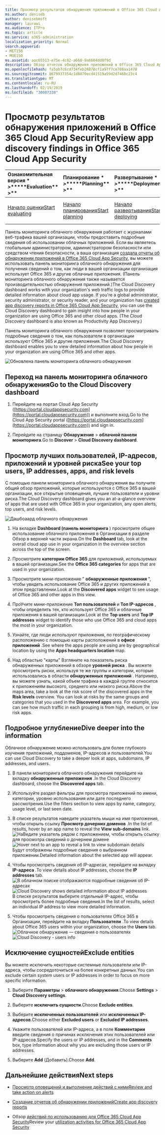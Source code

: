 ```yaml
---
title: Просмотр результатов обнаружения приложений в Office 365 Cloud App Security
ms.author: deniseb
author: denisebmsft
manager: laurawi
ms.audience: ITPro
ms.topic: article
ms.service: o365-administration
localization_priority: Normal
search.appverid:
- MET150
- MOE150
ms.assetid: aac65513-e75e-4c82-a668-9a6604dd9f9d
description: Обзор отчетов обнаружения приложений в Office 365 Cloud App Security поможет вам узнать больше об использовании облачных приложений для пользователей в вашей организации. После создания отчетов об обнаружении приложений с помощью файлов журнала, полученных от брандмауэров и прокси-серверов, просмотрите результаты в панели мониторинга обнаружения приложений.
ms.openlocfilehash: fa5ab7c6cd734feb26878cf1a97f7ce708aa1478
ms.sourcegitcommit: 8679937354c1d8870ecd41519a59d2d7468c23c4
ms.translationtype: MT
ms.contentlocale: ru-RU
ms.lasthandoff: 02/19/2019
ms.locfileid: "30087338"
---
```

# <a name="review-app-discovery-findings-in-office-365-cloud-app-security"></a><span data-ttu-id="f376a-104">Просмотр результатов обнаружения приложений в Office 365 Cloud App Security</span><span class="sxs-lookup"><span data-stu-id="f376a-104">Review app discovery findings in Office 365 Cloud App Security</span></span>
  
|<span data-ttu-id="f376a-105">Ознакомительная версия \* *\>*\*</span><span class="sxs-lookup"><span data-stu-id="f376a-105">\*\*\*\*Evaluation\*\* \>\*\*</span></span>|<span data-ttu-id="f376a-106">Планирование \* *\>*\*</span><span class="sxs-lookup"><span data-stu-id="f376a-106">\*\*\*\*Planning\*\* \>\*\*</span></span>|<span data-ttu-id="f376a-107">Развертывание \* *\>*\*</span><span class="sxs-lookup"><span data-stu-id="f376a-107">\*\*\*\*Deployment\*\* \>\*\*</span></span>|<span data-ttu-id="f376a-108">Использование \* \* \* \*</span><span class="sxs-lookup"><span data-stu-id="f376a-108">\*\*\*\*Utilization\*\*\*\*</span></span>|
|:-----|:-----|:-----|:-----|
|[<span data-ttu-id="f376a-109">Начало оценки</span><span class="sxs-lookup"><span data-stu-id="f376a-109">Start evaluating</span></span>](office-365-cas-overview.md) <br/> |[<span data-ttu-id="f376a-110">Начало планирования</span><span class="sxs-lookup"><span data-stu-id="f376a-110">Start planning</span></span>](get-ready-for-office-365-cas.md) <br/> |[<span data-ttu-id="f376a-111">Начало развертывания</span><span class="sxs-lookup"><span data-stu-id="f376a-111">Start deploying</span></span>](turn-on-office-365-cas.md) <br/> |<span data-ttu-id="f376a-112">Вот что вам!</span><span class="sxs-lookup"><span data-stu-id="f376a-112">You are here!</span></span>  <br/> [<span data-ttu-id="f376a-113">Дальнейшие действия</span><span class="sxs-lookup"><span data-stu-id="f376a-113">Next steps</span></span>](#next-steps) <br/> |
   
<span data-ttu-id="f376a-p102">Панель мониторинга облачного обнаружения работает с журналами веб-трафика вашей организации, чтобы предоставить подробные сведения об использовании облачных приложений. Если вы являетесь глобальным администратором, администратором безопасности или средством чтения безопасности, а ваша организация [создала отчеты об обнаружении приложений в Office 365 Cloud App Security](create-app-discovery-reports-in-ocas.md), вы можете использовать панель мониторинга облачного обнаружения для получения сведений о том, как люди в вашей организации организация использует Office 365 и другие облачные приложения. (Панель мониторинга облачного обнаружения также называется производительностью обнаружения приложений.)</span><span class="sxs-lookup"><span data-stu-id="f376a-p102">The Cloud Discovery dashboard works with your organization's web traffic logs to provide detailed information about cloud app usage. If you're a global administrator, security administrator, or security reader, and your organization has [created app discovery reports in Office 365 Cloud App Security](create-app-discovery-reports-in-ocas.md), you can use the Cloud Discovery dashboard to gain insight into how people in your organization are using Office 365 and other cloud apps. (The Cloud Discovery dashboard is also known as Productivity App Discovery.)</span></span>
  
 <span data-ttu-id="f376a-117">Панель мониторинга облачного обнаружения позволяет просматривать подробные сведения о том, как пользователи в организации используют Office 365 и другие приложения.</span><span class="sxs-lookup"><span data-stu-id="f376a-117">The Cloud Discovery dashboard enables you to view detailed information about how people in your organization are using Office 365 and other apps.</span></span> 
  
![Обновлена панель мониторинга облачного обнаружения](media/12712681-c0b3-4cb3-b7fd-2cf2ad4e825f.png)
     
## <a name="go-to-the-cloud-discovery-dashboard"></a><span data-ttu-id="f376a-119">Переход на панель мониторинга облачного обнаружения</span><span class="sxs-lookup"><span data-stu-id="f376a-119">Go to the Cloud Discovery dashboard</span></span>

1. <span data-ttu-id="f376a-120">Перейдите на портал Cloud App Security ([https://portal.cloudappsecurity.com](https://portal.cloudappsecurity.com)) и выполните вход.</span><span class="sxs-lookup"><span data-stu-id="f376a-120">Go to the Cloud App Security portal ([https://portal.cloudappsecurity.com](https://portal.cloudappsecurity.com)) and sign in.</span></span>
    
2. <span data-ttu-id="f376a-121">Перейдите на страницу **Обнаружение** \> **облачной панели мониторинга**.</span><span class="sxs-lookup"><span data-stu-id="f376a-121">Go to **Discover** \> **Cloud Discovery dashboard**.</span></span>
    
## <a name="see-your-top-users-ip-addresses-apps-and-risk-levels"></a><span data-ttu-id="f376a-122">Просмотр лучших пользователей, IP-адресов, приложений и уровней риска</span><span class="sxs-lookup"><span data-stu-id="f376a-122">See your top users, IP addresses, apps, and risk levels</span></span>

<span data-ttu-id="f376a-123">С помощью панели мониторинга облачного обнаружения вы получите общий обзор приложений, которые используются с Office 365 в вашей организации, все открытые оповещения, лучшие пользователи и уровни риска.</span><span class="sxs-lookup"><span data-stu-id="f376a-123">The Cloud Discovery dashboard gives you an at-a-glance overview of apps that are used with Office 365 in your organization, any open alerts, top users, and risk levels.</span></span>
  
![Дашбоаард облачного обнаружения](media/06696946-fbdf-4781-b5b8-2ac074fcb2a1.png)
  
1. <span data-ttu-id="f376a-125">На вкладке **Dashboard (панель мониторинга** ) просмотрите общее использование облачного приложения в Организации в разделе Обзор в верхней части экрана.</span><span class="sxs-lookup"><span data-stu-id="f376a-125">On the **Dashboard** tab, look at the overall cloud app use in your organization in the overview section across the top of the screen.</span></span> 
    
2. <span data-ttu-id="f376a-126">Просмотрите **категории Office 365** для приложений, используемых в вашей организации.</span><span class="sxs-lookup"><span data-stu-id="f376a-126">See the **Office 365 categories** for apps that are used in your organization.</span></span> 
    
3. <span data-ttu-id="f376a-127">Просмотрите мини-приложение " **обнаруженные приложения** ", чтобы увидеть использование Office 365 и других приложений в этом представлении.</span><span class="sxs-lookup"><span data-stu-id="f376a-127">Look at the **Discovered apps** widget to see usage of Office 365 and other apps in this view.</span></span> 
    
4. <span data-ttu-id="f376a-128">ПроУчите мини-приложение **Топ пользователей** и **Топ IP-адресов** , чтобы определить тех, кто использует Office 365 и облачные приложения в вашей организации.</span><span class="sxs-lookup"><span data-stu-id="f376a-128">Look at the **Top users** and **Top IP addresses** widget to identify those who use Office 365 and cloud apps the most in your organization.</span></span> 
    
5. <span data-ttu-id="f376a-129">Узнайте, где люди используют приложения, по географическому расположению с помощью карты расположений в **офисе приложений** .</span><span class="sxs-lookup"><span data-stu-id="f376a-129">See where the apps people are using are by geographical location by using the **Apps headquarters location** map.</span></span> 
    
6. <span data-ttu-id="f376a-p103">Над областью "карты" Взгляните на показатель риска обнаруженных приложений в обзоре **уровней риска** . Вы можете просмотреть риски, используя те же группы и категории, которые использовались в области **обнаруженных приложений** . Например, вы можете узнать, какой объем трафика в каждой группе относится к приложениям высокого, среднего или низкого риска.</span><span class="sxs-lookup"><span data-stu-id="f376a-p103">Above the maps area, take a look at the risk score of the discovered apps in the **Risk levels** overview. You can look at risks by the same groups and categories that you used in the **Discovered apps** area. For example, you can see how much traffic in each grouping is from high, medium, or low risk apps.</span></span> 
    
## <a name="dive-deeper-into-the-information"></a><span data-ttu-id="f376a-133">Подробное углубление</span><span class="sxs-lookup"><span data-stu-id="f376a-133">Dive deeper into the information</span></span>

<span data-ttu-id="f376a-134">Облачное обнаружение можно использовать для более глубокого изучения приложений, поддоменов, IP-адресов и пользователей.</span><span class="sxs-lookup"><span data-stu-id="f376a-134">You can use Cloud Discovery to take a deeper look at apps, subdomains, IP addresses, and users.</span></span>
  
1. <span data-ttu-id="f376a-135">В панели мониторинга облачного обнаружения перейдите на вкладку **обнаруженные приложения** .</span><span class="sxs-lookup"><span data-stu-id="f376a-135">In the Cloud Discovery dashboard, choose the **Discovered apps** tab.</span></span> 
    
2. <span data-ttu-id="f376a-136">Используйте раздел фильтры для просмотра приложений по имени, категории, уровню использования или дате последнего рассмотрения.</span><span class="sxs-lookup"><span data-stu-id="f376a-136">Use the filters section to view apps by name, category, usage level, or last seen date.</span></span>
    
3. <span data-ttu-id="f376a-137">В списке результатов наведите указатель мыши на имя приложения, чтобы открыть ссылку **Просмотр дочерних доменов** .</span><span class="sxs-lookup"><span data-stu-id="f376a-137">In the list of results, hover by an app name to reveal the **View sub-domains** link.</span></span><br/> <span data-ttu-id="f376a-138">![НаВедите указатель рядом с приложением, чтобы открыть ссылку для просмотра сведений о дочернем домене](media/4a212215-8a2c-46fd-9ef9-89e4064658a6.png)</span><span class="sxs-lookup"><span data-stu-id="f376a-138">![Hover next to an app to reveal a link to view subdomain details](media/4a212215-8a2c-46fd-9ef9-89e4064658a6.png)</span></span><br/><span data-ttu-id="f376a-139">Будут отображены подробные сведения о выбранном приложении.</span><span class="sxs-lookup"><span data-stu-id="f376a-139">Detailed information about the selected app will appear.</span></span>
    
4. <span data-ttu-id="f376a-140">Чтобы просмотреть сведения об IP-адресах, перейдите на вкладку **IP-адреса** .</span><span class="sxs-lookup"><span data-stu-id="f376a-140">To view details about IP addresses, choose the **IP addresses** tab.</span></span><br/><span data-ttu-id="f376a-141">![В облачном поиске отображаются подробные сведения об IP-адресах](media/0c742bf6-da9e-4d22-8656-a27a5007d5d5.png)</span><span class="sxs-lookup"><span data-stu-id="f376a-141">![Cloud Discovery shows detailed information about IP addresses](media/0c742bf6-da9e-4d22-8656-a27a5007d5d5.png)</span></span><br/><span data-ttu-id="f376a-142">В списке результатов выберите отдельный IP-адрес, чтобы просмотреть более подробные сведения.</span><span class="sxs-lookup"><span data-stu-id="f376a-142">In the list of results, select an individual IP address to view more detailed information.</span></span>
    
5. <span data-ttu-id="f376a-143">Чтобы просмотреть сведения о пользователях Office 365 в Организации, перейдите на вкладку **Пользователи** .</span><span class="sxs-lookup"><span data-stu-id="f376a-143">To view details about Office 365 users within your organization, choose the **Users** tab.</span></span><br/><span data-ttu-id="f376a-144">![Облачное обнаружение — сведения о пользователях](media/2d9c2d85-01e6-4057-8020-d9a68f26bbac.png)</span><span class="sxs-lookup"><span data-stu-id="f376a-144">![Cloud Discovery - users info](media/2d9c2d85-01e6-4057-8020-d9a68f26bbac.png)</span></span>
  
## <a name="exclude-entities"></a><span data-ttu-id="f376a-145">Исключение сущностей</span><span class="sxs-lookup"><span data-stu-id="f376a-145">Exclude entities</span></span>

<span data-ttu-id="f376a-146">Вы можете исключить некоторые системные пользователи или IP-адреса, чтобы сосредоточиться на более конкретных данных.</span><span class="sxs-lookup"><span data-stu-id="f376a-146">You can exclude certain system users or IP addresses in order to focus on more specific information.</span></span>
  
1. <span data-ttu-id="f376a-147">Выберите **Параметры** \> **облачного обнаружения**.</span><span class="sxs-lookup"><span data-stu-id="f376a-147">Choose **Settings** \> **Cloud Discovery settings**.</span></span>
    
2. <span data-ttu-id="f376a-148">Выберите **исключить сущности**.</span><span class="sxs-lookup"><span data-stu-id="f376a-148">Choose **Exclude entities**.</span></span>
    
3. <span data-ttu-id="f376a-149">Выберите **исключенных пользователей** или **исключенных IP-адресов**.</span><span class="sxs-lookup"><span data-stu-id="f376a-149">Choose either **Excluded users** or **Excluded IP addresses**.</span></span>
    
4. <span data-ttu-id="f376a-150">Укажите пользователей или IP-адреса, а в поле **Комментарии** введите сведения о причинах исключения этих пользователей или IP-адресов.</span><span class="sxs-lookup"><span data-stu-id="f376a-150">Specify the users or IP addresses, and in the **Comments** box, type information about why you are excluding those users or IP addresses.</span></span> 
    
5. <span data-ttu-id="f376a-151">Выберите **Add** (Добавить).</span><span class="sxs-lookup"><span data-stu-id="f376a-151">Choose **Add**.</span></span>
    
## <a name="next-steps"></a><span data-ttu-id="f376a-152">Дальнейшие действия</span><span class="sxs-lookup"><span data-stu-id="f376a-152">Next steps</span></span>

- [<span data-ttu-id="f376a-153">Просмотр оповещений и выполнение действий с ними</span><span class="sxs-lookup"><span data-stu-id="f376a-153">Review and take action on alerts</span></span>](review-office-365-cas-alerts.md)
    
- [<span data-ttu-id="f376a-154">Создание отчетов об обнаружении приложений</span><span class="sxs-lookup"><span data-stu-id="f376a-154">Create app discovery reports</span></span>](create-app-discovery-reports-in-ocas.md)
    
- <span data-ttu-id="f376a-155">Обзор [действий по использованию для Office 365 Cloud App Security](utilization-activities-for-ocas.md)</span><span class="sxs-lookup"><span data-stu-id="f376a-155">Review your [utilization activities for Office 365 Cloud App Security](utilization-activities-for-ocas.md)</span></span>
    

